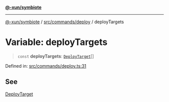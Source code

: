[**@-xun/symbiote**](../../../../README.md)

***

[@-xun/symbiote](../../../../README.md) / [src/commands/deploy](../README.md) / deployTargets

# Variable: deployTargets

> `const` **deployTargets**: [`DeployTarget`](../enumerations/DeployTarget.md)[]

Defined in: [src/commands/deploy.ts:31](https://github.com/Xunnamius/symbiote/blob/beb889fb40f0cd320367d5f94d02e29b1efb13ab/src/commands/deploy.ts#L31)

## See

[DeployTarget](../enumerations/DeployTarget.md)
